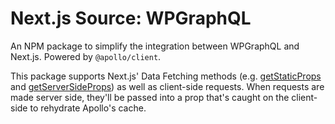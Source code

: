 # Next.js Source: WPGraphQL

An NPM package to simplify the integration between WPGraphQL and Next.js. Powered by `@apollo/client`.

This package supports Next.js' Data Fetching methods (e.g. 
[getStaticProps](https://nextjs.org/docs/basic-features/data-fetching#getstaticprops-static-generation) and 
[getServerSideProps](https://nextjs.org/docs/basic-features/data-fetching#getserversideprops-server-side-rendering)) as 
well as client-side requests. When requests are made server side, they'll be passed into a prop that's caught on the 
client-side to rehydrate Apollo's cache.
